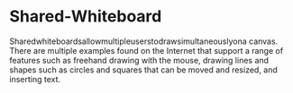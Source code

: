 # Shared-Whiteboard
Sharedwhiteboardsallowmultipleuserstodrawsimultaneouslyona canvas. There are multiple examples found on the Internet that support a range of features such as freehand drawing with the mouse, drawing lines and shapes such as circles and squares that can be moved and resized, and inserting text.
